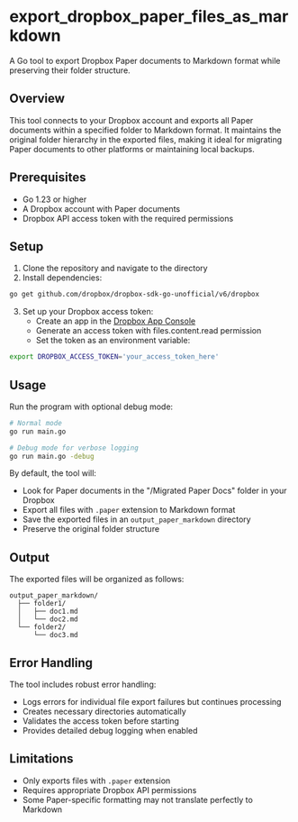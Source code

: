 # export_dropbox_paper_files_as_markdown

A Go tool to export Dropbox Paper documents to Markdown format while preserving their folder structure.

## Overview

This tool connects to your Dropbox account and exports all Paper documents within a specified folder to Markdown format. It maintains the original folder hierarchy in the exported files, making it ideal for migrating Paper documents to other platforms or maintaining local backups.

## Prerequisites

- Go 1.23 or higher
- A Dropbox account with Paper documents
- Dropbox API access token with the required permissions

## Setup

1. Clone the repository and navigate to the directory
2. Install dependencies:
```bash
go get github.com/dropbox/dropbox-sdk-go-unofficial/v6/dropbox
```

3. Set up your Dropbox access token:
    - Create an app in the [Dropbox App Console](https://www.dropbox.com/developers/apps)
    - Generate an access token with files.content.read permission
    - Set the token as an environment variable:
```bash
export DROPBOX_ACCESS_TOKEN='your_access_token_here'
```

## Usage

Run the program with optional debug mode:

```bash
# Normal mode
go run main.go

# Debug mode for verbose logging
go run main.go -debug
```

By default, the tool will:
- Look for Paper documents in the "/Migrated Paper Docs" folder in your Dropbox
- Export all files with `.paper` extension to Markdown format
- Save the exported files in an `output_paper_markdown` directory
- Preserve the original folder structure

## Output

The exported files will be organized as follows:
```
output_paper_markdown/
  ├── folder1/
  │   ├── doc1.md
  │   └── doc2.md
  └── folder2/
      └── doc3.md
```

## Error Handling

The tool includes robust error handling:
- Logs errors for individual file export failures but continues processing
- Creates necessary directories automatically
- Validates the access token before starting
- Provides detailed debug logging when enabled

## Limitations

- Only exports files with `.paper` extension
- Requires appropriate Dropbox API permissions
- Some Paper-specific formatting may not translate perfectly to Markdown

